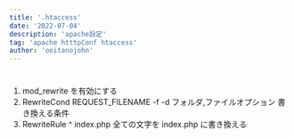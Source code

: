 ```yaml
---
title: '.htaccess'
date: '2022-07-04'
description: 'apache設定'
tag: 'apache htttpConf htaccess'
author: 'ooitanojohn'
---
```


#

1. mod_rewrite を有効にする
2. RewriteCond REQUEST_FILENAME -f -d フォルダ,ファイルオプション 書き換える条件
3. RewriteRule ^ index.php 全ての文字を index.php に書き換える
